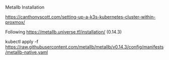 Metallb Installation

https://canthonyscott.com/setting-up-a-k3s-kubernetes-cluster-within-proxmox/

Following https://metallb.universe.tf/installation/ (0.14.3)

kubectl apply -f https://raw.githubusercontent.com/metallb/metallb/v0.14.3/config/manifests/metallb-native.yaml

